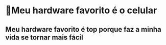 # 🔌Meu hardware favorito é o celular

## Meu hardware favorito é top porque faz a minha vida se tornar mais fácil